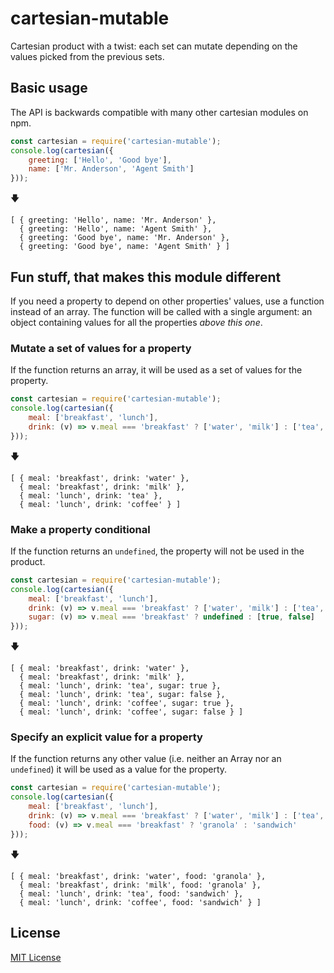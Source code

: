 # cartesian-mutable
Cartesian product with a twist: each set can mutate depending on the values picked from the previous sets.

## Basic usage
The API is backwards compatible with many other cartesian modules on npm. 
```javascript
const cartesian = require('cartesian-mutable');
console.log(cartesian({
	greeting: ['Hello', 'Good bye'],
	name: ['Mr. Anderson', 'Agent Smith']
}));
```
🡇
```
[ { greeting: 'Hello', name: 'Mr. Anderson' },
  { greeting: 'Hello', name: 'Agent Smith' },
  { greeting: 'Good bye', name: 'Mr. Anderson' },
  { greeting: 'Good bye', name: 'Agent Smith' } ]
```

## Fun stuff, that makes this module different
If you need a property to depend on other properties' values, use a function instead of an array. 
The function will be called with a single argument: an object containing values for all the properties _above this one_.

### Mutate a set of values for a property  
If the function returns an array, it will be used as a set of values for the property. 
```javascript
const cartesian = require('cartesian-mutable');
console.log(cartesian({
	meal: ['breakfast', 'lunch'],
	drink: (v) => v.meal === 'breakfast' ? ['water', 'milk'] : ['tea', 'coffee']
}));
```
🡇
```
[ { meal: 'breakfast', drink: 'water' },
  { meal: 'breakfast', drink: 'milk' },
  { meal: 'lunch', drink: 'tea' },
  { meal: 'lunch', drink: 'coffee' } ]
```

### Make a property conditional
If the function returns an `undefined`, the property will not be used in the product.
```javascript
const cartesian = require('cartesian-mutable');
console.log(cartesian({
	meal: ['breakfast', 'lunch'],
	drink: (v) => v.meal === 'breakfast' ? ['water', 'milk'] : ['tea', 'coffee'],
	sugar: (v) => v.meal === 'breakfast' ? undefined : [true, false] 
}));
```
🡇
```
[ { meal: 'breakfast', drink: 'water' },
  { meal: 'breakfast', drink: 'milk' },
  { meal: 'lunch', drink: 'tea', sugar: true },
  { meal: 'lunch', drink: 'tea', sugar: false },
  { meal: 'lunch', drink: 'coffee', sugar: true },
  { meal: 'lunch', drink: 'coffee', sugar: false } ]
```

### Specify an explicit value for a property
If the function returns any other value (i.e. neither an Array nor an `undefined`) it will be used as a value for the property.   
```javascript
const cartesian = require('cartesian-mutable');
console.log(cartesian({
	meal: ['breakfast', 'lunch'],
	drink: (v) => v.meal === 'breakfast' ? ['water', 'milk'] : ['tea', 'coffee'],
	food: (v) => v.meal === 'breakfast' ? 'granola' : 'sandwich'
}));
```
🡇
```
[ { meal: 'breakfast', drink: 'water', food: 'granola' },
  { meal: 'breakfast', drink: 'milk', food: 'granola' },
  { meal: 'lunch', drink: 'tea', food: 'sandwich' },
  { meal: 'lunch', drink: 'coffee', food: 'sandwich' } ]
```

## License
[MIT License](http://en.wikipedia.org/wiki/MIT_License)